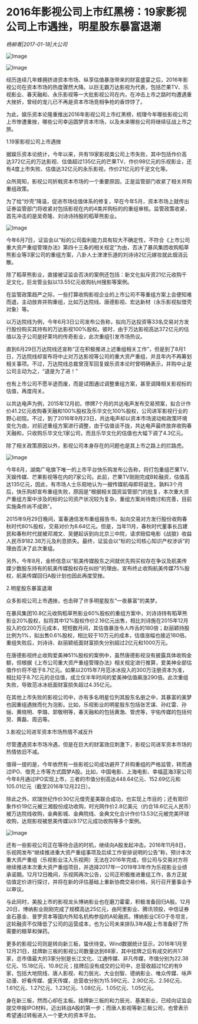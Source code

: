 # 2016年影视公司上市红黑榜：19家影视公司上市遇挫，明星股东暴富退潮

*杨柳青|2017-01-18|大公司*

![Image](http://si1.go2yd.com/get-image/0IueTLakoCW)

![Image](http://si1.go2yd.com/get-image/0IueTPlcLgW)

经历连续几年蜂拥挤进资本市场、纵享估值暴涨带来的财富盛宴之后，2016年影视公司在资本市场的热度骤然大降。以巨无霸万达影视为代表，包括芒果TV、乐视影业、春天融和、永乐影视等一大批影视公司在内，在冲击上市之路时均遭遇重大挫折，曾经的宠儿已不再是资本市场竞相争抢的香饽饽了。

为此，娱乐资本论隆重推出2016年影视公司上市红黑榜，梳理今年哪些影视公司上市惨遭重挫，哪些公司幸运圆梦资本市场，以及未来哪些公司将继续征战上市之旅。

1.19家影视公司上市遇挫

据娱乐资本论统计，今年以来，共有19家影视类公司上市失败，其中包括作价高达372亿元的万达影视、估值超过135亿元的芒果TV、作价98亿元的乐视影业，还有4度上市失败、估值达32亿元的永乐影视，作价21亿元的千足文化等。

众所周知，影视公司折戟资本市场的一个重要原因，正是监管部门收紧了相关并购重组政策。

为了给“炒壳”降温，促进市场估值体系的修复，早在今年5月，资本市场上就传出证券监管部门将收紧对包括影视在内的4类并购标的的重组审核。监管政策收紧，首先冲击的是吴奇隆、刘诗诗持股的稻草熊影业。

![Image](http://si1.go2yd.com/get-image/0IueTNy2cxE)

今年6月7日，证监会以“标的公司盈利能力具有较大不确定性，不符合《上市公司重大资产重组管理办法》第四十三条的相关规定”为由，否决了暴风集团收购稻草熊影业等3家公司的重组方案，八卦人士津津乐道的刘诗诗2亿元嫁妆就此烟消云散。

除了稻草熊影业，直接被证监会否决的案例还包括：新文化拟斥资21亿元收购千足文化，巨龙管业拟以13.55亿元收购杭州搜影等案例。

在监管政策趋严之际，一些打算收购影视企业的上市公司不等重组方案上会便知难而退，主动放弃并购重组，比如万达院线、唐德影视、宏达新材（永乐影视拟借壳对象）等。

以万达院线为例，今年6月3日公司发布公告称，拟向万达投资等33名交易对方发行股份购买其持有的万达影视100%股权。彼时，由于万达影视高达372亿元的估值以及子公司是好莱坞的传奇影业，此次重组引发市场热议。

直到6月29日万达院线还宣称“正在积极推进上述重组相关工作”，但是到了8月1日，万达院线却宣布将中止对万达影视等公司的重大资产重组，并且年内不再筹划相关事项。不过，万达院线总裁曾茂军回复娱乐资本论时曾明确表示，并购中止是公司主动为之，“退是为了进！”

也有上市公司不愿半途而废，而是试图通过调整重组方案，甚至调降相关影视标的估值，再度闯关。

以共达电声为例，2015年12月初，停牌7个月的共达电声发布交易预案，拟合计作价41.2亿元收购春天融和100%股权及乐华文化100%股权，公司进军影视行业的野心初现。不过，到了2016年9月23日，共达电声却以资本市场波动和政策环境变化为由，对前述重组方案进行调整，由于估值谈不拢，共达电声最终放弃收购春天融和，只收购乐华文化1家公司，而且乐华文化的估值也大幅下调了4.3亿元。

除了相关政策原因以外，影视公司本身存在的问题也是其上市之路上的拦路虎。

![Image](http://si1.go2yd.com/get-image/0IueTQktMkS)

今年8月，湖南广电旗下唯一的上市平台快乐购发布公告称，将打包重组芒果TV、天娱传媒、芒果影视等在内的7家公司。此前，芒果TV刚刚完成B轮融资，估值高达135亿元，因此，有市场人士乐观地认为一艘传媒航母即将诞生。孰料3个月后，快乐购却宣布重组失败，原因是“根据相关国资监管部门的批复，本次重大资产重组方案中涉及的标的公司资产状况较为复杂，重组方案尚待商讨和完善，目前实施条件尚不成熟”。

2015年9月29日晚间，富春通信发布重组报告书，拟向交易对方发行股份收购春秋时代80%股权，交易对价为8.64亿元。但是，当年11月，春秋时代董事长吕建民和春秋时代就被邓湘文、吴健起诉到向北京三中院，请求赔偿电影《战狼》收益人民币9182.38万元及利息损失。最终，证监会以“标的公司核心知识产权涉诉”的理由否决了此次重组。

另外，今年8月，金桥信息以“航美传媒股东之间就优先购买权存在争议及航美传媒少数股东持有的航美传媒股权存在纠纷”的理由，宣布终止收购航美传媒75%股权，航美传媒回归A股计划也因此再度受挫。

2.明星股东暴富退潮

众多影视公司上市遇挫，也击碎了许多明星股东“一夜暴富”的美梦。

在暴风集团10.8亿元收购稻草熊影业60%股权的重组方案中，刘诗诗持有稻草熊影业20%股权，拟将其中12%股权作价2.16亿元出售，相比刘诗施在2015年12月投入的仅200万元成本，短短数月间，其估值暴涨令人咋舌的180倍；赵丽颖持股比例为1%，拟出售0.6%股权，相比较于10万元的成本，估值涨幅也接近180倍。重组失败后，刘诗诗、赵丽颖纸面财富损失分别超过2亿元和1000万元。

在唐德影视终止收购爱美神51%股权的案例中，虽然唐德影视没有披露具体收购金额，但根据《上市公司重大资产重组管理办法》相关规定进行推算，爱美神全部估值作价将不低于8.7亿元。如果以2015年7月范冰冰投入的300万注册资本为准，相比较于8.7亿元的总估值，成立仅半年时间的爱美神估值飙涨290倍。此次重组失败，导致范冰冰纸面财富损失超过4.35亿元。

在其他上市失败的影视公司中，亦有多名明星位列其股东名册之中，其暴富的美梦也因重组遇挫而化为泡影。比如，乐视影业的明星股东包括张艺谋、孙红雷、孙俪、黄晓明、李璐、郭敬明等，春天融和的包括黄渤、管虎等，宇佑传媒的包括何炅、黄磊、周迅等。

3.影视公司进军资本市场热情不减反升

尽管遭遇资本市场冷遇，但是在巨大的财富效应刺激下，影视公司进军资本市场的热情依旧不减。

值得一提的是，今年依然有一些影视公司成功避开了并购重组的严格监管，转而通过IPO、借壳上市等方式圆梦A股。比如，中国电影、上海电影、幸福蓝海3家公司今年8月通过IPO实现上市，三者的市值分别高达448.64亿元、152.69亿元和105.01亿元（截至2016年12月22日）。

除此之外，欢瑞世纪作价30亿元借壳星美联合成功，也实现上市目的；还有观印象作价19亿元被三湘股份成功收购，时光网作价2.8亿美元（约合18.6亿元人民币）被万达院线收购，金典影城、金典院线、金典文化合计作价13.53亿元被完美环球收购，达观影视被思美传媒以9.17亿元成功收购等多个案例。

![Image](http://si1.go2yd.com/get-image/0IueTMTw5RY)

还有一些影视公司正在等待合适的时机，继续向A股发起冲击。2016年11月8日，乐视网发布“继续推进重大资产重组事项及后续工作安排说明的公告”称，预计本次重大资产重组（乐视影业注入乐视网）无法在2016年完成，但公司与交易对方将继续推进本次重大资产重组项目，并选择2017年—2019年3年作为乐视影业业绩承诺期。12月12日晚间，乐视网再次公告，公司正积极推进重组工作，各方正就估值定价进行探讨，并将在新的评估基础上重新协商交易价格，另行召开董事会予以审议。

与此同时，美股上市的影视龙头博纳影业也在磨刀霍霍，积极准备回归A股。12月20日，博纳影业刚刚完成了规模高达25亿元，由阿里影业、腾讯领投，中信证券金石基金、普罗资本等国内外知名机构参投的A轮融资。博纳影业CEO于冬坦言，这轮融资不仅降低了公司的运营成本，也为公司未来排队3年A股上市准备好了所需要的粮草和弹药。

更多的影视公司则是转向新三板，蛰伏待变。Wind数据统计显示，2016年1月至12月21日，挂牌新三板的影视公司数量达到68家，其中挂牌之后有成交的共17家，总市值最大的3家分别是长江文化、江通传媒、非凡传媒，市值分别为22.38亿元、15.18亿元、10.8亿元；挂牌后没有成交的公司中，总营收超过1亿的有9家，包括大地院线、唐人影视、和力辰光、大业创智、德纳影业、唯众传媒、咏声动漫、好看传媒、盛天传媒，总营收分别为15.59亿元、2.90亿元、2.56亿元、1.61亿元、1.27亿元、1.23亿元、1.08亿元、1.05亿元、1.05亿元。

身在新三板，然而心却在主板。挂牌新三板的和力辰光、基美影业，已经向证监会提交申报IPO材料，迈出转战A股的第一步；而唐人影视等新三板公司，也曾表示希望通过转板进入一个更大的资本平台。

